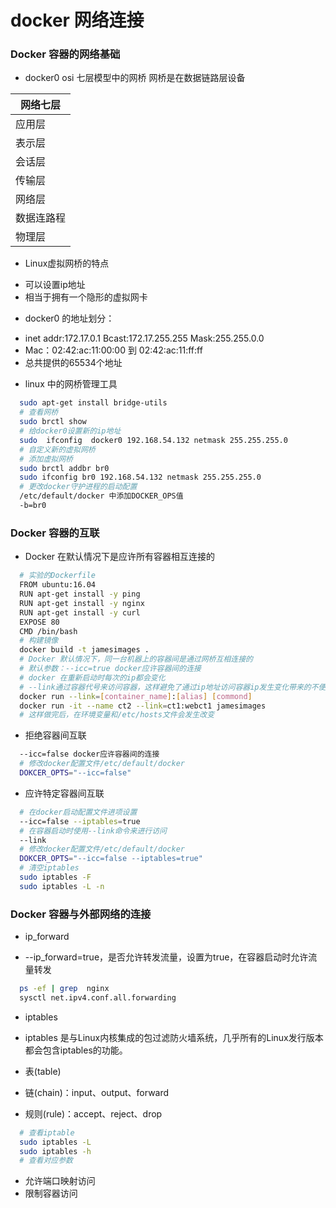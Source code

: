 # docker 网络连接

### Docker 容器的网络基础

* docker0 osi 七层模型中的网桥 网桥是在数据链路层设备

| 网络七层 |
|------|
| 应用层 |
| 表示层 |
| 会话层 |
| 传输层 |
| 网络层 |
| 数据连路程 |
| 物理层 |

* Linux虚拟网桥的特点
- 可以设置ip地址
- 相当于拥有一个隐形的虚拟网卡

* docker0 的地址划分：
- inet addr:172.17.0.1  Bcast:172.17.255.255  Mask:255.255.0.0
- Mac：02:42:ac:11:00:00 到 02:42:ac:11:ff:ff
- 总共提供的65534个地址

* linux 中的网桥管理工具
```sh
  sudo apt-get install bridge-utils
  # 查看网桥
  sudo brctl show
  # 给docker0设置新的ip地址
  sudo  ifconfig  docker0 192.168.54.132 netmask 255.255.255.0
  # 自定义新的虚拟网桥
  # 添加虚拟网桥
  sudo brctl addbr br0
  sudo ifconfig br0 192.168.54.132 netmask 255.255.255.0
  # 更改docker守护进程的启动配置
  /etc/default/docker 中添加DOCKER_OPS值
  -b=br0
```

### Docker 容器的互联
* Docker 在默认情况下是应许所有容器相互连接的

```sh
  # 实验的Dockerfile
  FROM ubuntu:16.04
  RUN apt-get install -y ping
  RUN apt-get install -y nginx
  RUN apt-get install -y curl
  EXPOSE 80
  CMD /bin/bash
  # 构建镜像
  docker build -t jamesimages .
  # Docker 默认情况下，同一台机器上的容器间是通过网桥互相连接的
  # 默认参数：--icc=true docker应许容器间的连接
  # docker 在重新启动时每次的ip都会变化
  # --link通过容器代号来访问容器，这样避免了通过ip地址访问容器ip发生变化带来的不便。--link后面的为需要访问的容器
  docker run --link=[container_name]:[alias] [commond]
  docker run -it --name ct2 --link=ct1:webct1 jamesimages
  # 这样做完后，在环境变量和/etc/hosts文件会发生改变
```

* 拒绝容器间互联
```sh
  --icc=false docker应许容器间的连接
  # 修改docker配置文件/etc/default/docker
  DOKCER_OPTS="--icc=false"
```
* 应许特定容器间互联
```sh
  # 在docker启动配置文件进项设置
  --icc=false --iptables=true
  # 在容器启动时使用--link命令来进行访问
  --link
  # 修改docker配置文件/etc/default/docker
  DOKCER_OPTS="--icc=false --iptables=true"
  # 清空iptables
  sudo iptables -F
  sudo iptables -L -n
```

### Docker 容器与外部网络的连接
* ip_forward
- --ip_forward=true，是否允许转发流量，设置为true，在容器启动时允许流量转发
```sh
  ps -ef | grep  nginx
  sysctl net.ipv4.conf.all.forwarding
```
* iptables
- iptables 是与Linux内核集成的包过滤防火墙系统，几乎所有的Linux发行版本都会包含iptables的功能。

- 表(table)
- 链(chain)：input、output、forward
- 规则(rule)：accept、reject、drop

```sh
  # 查看iptable
  sudo iptables -L
  sudo iptables -h
  # 查看对应参数
```
* 允许端口映射访问
* 限制容器访问
